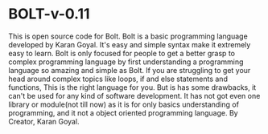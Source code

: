 # BOLT-v-0.11
This is open source code for Bolt.
Bolt is a basic programming language developed by Karan Goyal. 
It's easy and simple syntax make it extremely easy to learn.
Bolt is only focused for people to get a better grasp to complex programming language by first understanding a programming language so amazing and simple as Bolt. 
If you are struggling to get your head around complex topics like loops, if and else statements and functions, This is the right language for you. 
But is has some drawbacks, it can't be used for any kind of software development. It has not got even one library or module(not till now) as it is for only basics understanding of programming, and it not a object oriented programming language. By Creator, Karan Goyal.
